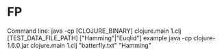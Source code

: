 FP
==
Command line: 
java -cp [CLOJURE_BINARY] clojure.main 1.clj [TEST_DATA_FILE_PATH] ["Hamming"|"Euqlid"]
example java -cp clojure-1.6.0.jar clojure.main 1.clj "batterfly.txt" "Hamming"